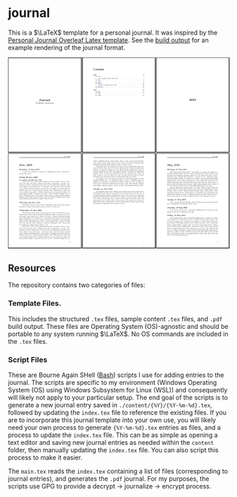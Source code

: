 # journal
This is a $\LaTeX$ template for a personal journal. It was inspired by the [Personal Journal Overleaf Latex template](https://www.overleaf.com/latex/templates/personal-journal-template/cnhkpjpfkrdn). See the [build output](build/main.pdf) for an example rendering of the journal format.

![layout](sample.png)

## Resources
The repository contains two categories of files:

### Template Files.
This includes the structured `.tex` files, sample content `.tex` files, and `.pdf` build output. These files are Operating System (OS)-agnostic and should be portable to any system running $\LaTeX$. No OS commands are included in the `.tex` files.

### Script Files
These are Bourne Again SHell ([Bash](https://www.gnu.org/software/bash/)) scripts I use for adding entries to the journal. The scripts are specific to my environment (Windows Operating System (OS) using Windows Subsystem for Linux (WSL)) and consequently will likely not apply to your particular setup. The end goal of the scripts is to generate a new journal entry saved in `./content/{%Y}/{%Y-%m-%d}.tex`, followed by updating the `index.tex` file to reference the existing files.  If you are to incorporate this journal template into your own use, you will likely need your own process to generate `{%Y-%m-%d}.tex` entries as files, and a process to update the `index.tex` file. This can be as simple as opening a text editor and saving new journal entries as needed within the `content` folder, then manually updating the `index.tex` file. You can also script this process to make it easier.

The `main.tex` reads the `index.tex` containing a list of files (corresponding to journal entries), and generates the `.pdf` journal. For my purposes, the scripts use GPG to provide a decrypt -> journalize  -> encrypt process.
